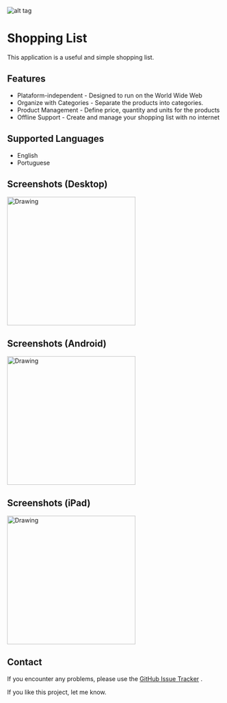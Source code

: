 ![alt tag](https://raw.githubusercontent.com/thiagodnf/shopping-list/master/img/favicon/android-icon-72x72.png)
# Shopping List
This application is a useful and simple shopping list.

## Features
- Plataform-independent - Designed to run on the World Wide Web
- Organize with Categories - Separate the products into categories.
- Product Management - Define price, quantity and units for the products
- Offline Support - Create and manage your shopping list with no internet

## Supported Languages
- English
- Portuguese

## Screenshots (Desktop)
<img src="https://raw.githubusercontent.com/thiagodnf/shopping-list/master/img/screenshot-desktop.png" alt="Drawing" height="300"/>

## Screenshots (Android)
<img src="https://raw.githubusercontent.com/thiagodnf/shopping-list/master/img/screenshot-android.png" alt="Drawing" height="300"/>

## Screenshots (iPad)
<img src="https://raw.githubusercontent.com/thiagodnf/shopping-list/master/img/screenshot-ipad.png" alt="Drawing" height="300"/>

## Contact

If you encounter any problems, please use the [GitHub Issue Tracker](https://github.com/thiagodnf/shopping-list/issues) .

If you like this project, let me know.



